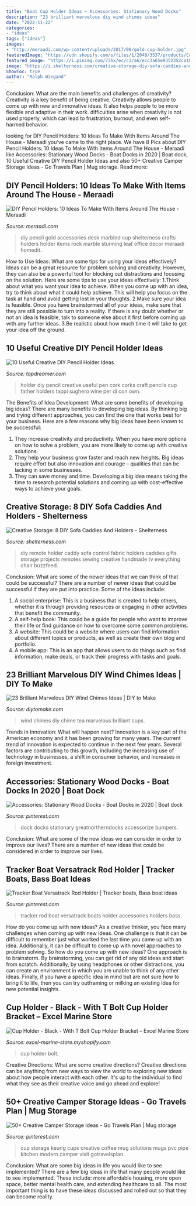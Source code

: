 ```yaml
---
title: "Boat Cup Holder Ideas ~ Accessories: Stationary Wood Docks"
description: "23 brilliant marvelous diy wind chimes ideas"
date: "2022-11-22"
categories:
- "ideas"
tags: ["ideas"]
images:
- "http://meraadi.com/wp-content/uploads/2017/08/gold-cup-holder.jpg"
featuredImage: "https://cdn.shopify.com/s/files/1/2048/3537/products/Cup-Holder-3_1200x1200.jpg?v=1559146280"
featured_image: "https://i.pinimg.com/736x/ec/c3/a6/ecc3a65e9352352ca18b825af1c6a523.jpg"
image: "https://i.shelterness.com/creative-storage-diy-sofa-caddies-and-holders2.jpg"
ShowToc: true
author: "Ralph Wiegand"
---
```



Conclusion: What are the main benefits and challenges of creativity?
Creativity is a key benefit of being creative. Creativity allows people to come up with new and innovative ideas. It also helps people to be more flexible and adaptive in their work. difficulties arise when creativity is not used properly, which can lead to frustration, burnout, and even self- harmed behavior.

	

		
looking for DIY Pencil Holders: 10 Ideas To Make With Items Around The House - Meraadi you've came to the right place. We have 8 Pics about DIY Pencil Holders: 10 Ideas To Make With Items Around The House - Meraadi like Accessories: Stationary Wood Docks - Boat Docks in 2020 | Boat dock, 10 Useful Creative DIY Pencil Holder Ideas and also 50+ Creative Camper Storage Ideas - Go Travels Plan | Mug storage. Read more:
		
    
## DIY Pencil Holders: 10 Ideas To Make With Items Around The House - Meraadi

<img loading=lazy src="http://meraadi.com/wp-content/uploads/2017/08/gold-cup-holder.jpg" onerror="this.onerror=null;this.src='https://tse1.mm.bing.net/th?id=OIP.w-jRy0j0oXxZy9v6gLoDFgHaLH&amp;pid=15.1';" alt="DIY Pencil Holders: 10 Ideas To Make With Items Around The House - Meraadi">

_Source: meraadi.com_

>diy pencil gold accessories desk marbled cup shelterness crafts holders holder items rock marble stunning leaf office decor meraadi homedit. 

	

How to Use Ideas: What are some tips for using your ideas effectively?
Ideas can be a great resource for problem solving and creativity. However, they can also be a powerful tool for blocking out distractions and focusing on the solution. Here are some tips to use your ideas effectively:
1.Think about what you want your idea to achieve. When you come up with an idea, try to think about what it could help achieve. This will help you focus on the task at hand and avoid getting lost in your thoughts.
2.Make sure your idea is feasible. Once you have brainstormed all of your ideas, make sure that they are still possible to turn into a reality. If there is any doubt whether or not an idea is feasible, talk to someone else about it first before coming up with any further ideas.
3.Be realistic about how much time it will take to get your idea off the ground.

    
## 10 Useful Creative DIY Pencil Holder Ideas

<img loading=lazy src="http://www.topdreamer.com/wp-content/uploads/2013/03/DIY-Pencil-Holder-4.jpg" onerror="this.onerror=null;this.src='https://tse4.mm.bing.net/th?id=OIP._9HdfAFQnf8B4ZG41iUlUAHaLD&amp;pid=15.1';" alt="10 Useful Creative DIY Pencil Holder Ideas">

_Source: topdreamer.com_

>holder diy pencil creative useful pen cork corks craft pencils cup father holders tappi sughero wine per di con own. 

	

The Benefits of Idea Development: What are some benefits of developing big ideas?
There are many benefits to developing big ideas. By thinking big and trying different approaches, you can find the one that works best for your business. Here are a few reasons why big ideas have been known to be successful: 
1. They increase creativity and productivity. When you have more options on how to solve a problem, you are more likely to come up with creative solutions. 
2. They help your business grow faster and reach new heights. Big ideas require effort but also innovation and courage – qualities that can be lacking in some businesses. 
3. They can save money and time. Developing a big idea means taking the time to research potential solutions and coming up with cost-effective ways to achieve your goals.

    
## Creative Storage: 8 DIY Sofa Caddies And Holders - Shelterness

<img loading=lazy src="https://i.shelterness.com/creative-storage-diy-sofa-caddies-and-holders2.jpg" onerror="this.onerror=null;this.src='https://tse4.mm.bing.net/th?id=OIP.UWvrLHrQplhh27QTA1SQUgAAAA&amp;pid=15.1';" alt="Creative Storage: 8 DIY Sofa Caddies And Holders - Shelterness">

_Source: shelterness.com_

>diy remote holder caddy sofa control fabric holders caddies gifts storage projects remotes sewing creative handmade tv everything chair buzzfeed. 

	

Conclusion: What are some of the newer ideas that we can think of that could be successful?
There are a number of newer ideas that could be successful if they are put into practice. Some of the ideas include: 
1. A social enterprise: This is a business that is created to help others, whether it is through providing resources or engaging in other activities that benefit the community. 
2. A self-help book: This could be a guide for people who want to improve their life or find guidance on how to overcome some common problems. 
3. A website: This could be a website where users can find information about different topics or products, as well as create their own blog and portfolio. 
4. A mobile app: This is an app that allows users to do things such as find information, make deals, or track their progress with tasks and goals.

    
## 23 Brilliant Marvelous DIY Wind Chimes Ideas | DIY To Make

<img loading=lazy src="http://www.diytomake.com/wp-content/uploads/2016/08/tea-cups-wind-chime.jpg" onerror="this.onerror=null;this.src='https://tse2.mm.bing.net/th?id=OIP.cFTdFuZe7hG_RYRYrAELPgHaJN&amp;pid=15.1';" alt="23 Brilliant Marvelous DIY Wind Chimes Ideas | DIY to Make">

_Source: diytomake.com_

>wind chimes diy chime tea marvelous brilliant cups. 

	

Trends in Innovation: What will happen next?
Innovation is a key part of the American economy and it has been growing for many years. The current trend of innovation is expected to continue in the next few years. Several factors are contributing to this growth, including the increasing use of technology in businesses, a shift in consumer behavior, and increases in foreign investment.

    
## Accessories: Stationary Wood Docks - Boat Docks In 2020 | Boat Dock

<img loading=lazy src="https://i.pinimg.com/736x/b1/ed/0b/b1ed0b54d4a4b50e136815a61745dd08.jpg" onerror="this.onerror=null;this.src='https://tse4.mm.bing.net/th?id=OIP.O3g_-sTrhUYHpx--D3YgtwHaLH&amp;pid=15.1';" alt="Accessories: Stationary Wood Docks - Boat Docks in 2020 | Boat dock">

_Source: pinterest.com_

>dock docks stationary greatnortherndocks accessorize bumpers. 

	

Conclusion: What are some of the new ideas we can consider in order to improve our lives?
There are a number of new ideas that could be considered in order to improve our lives.

    
## Tracker Boat Versatrack Rod Holder | Tracker Boats, Bass Boat Ideas

<img loading=lazy src="https://i.pinimg.com/736x/8a/50/51/8a505125bdd4a38878504938f6ee3c4f.jpg" onerror="this.onerror=null;this.src='https://tse4.mm.bing.net/th?id=OIP.40pBYFlXSlVW50kcNiUzzQHaLG&amp;pid=15.1';" alt="Tracker Boat Versatrack Rod Holder | Tracker boats, Bass boat ideas">

_Source: pinterest.com_

>tracker rod boat versatrack boats holder accessories holders bass. 

	

How do you come up with new ideas?
As a creative thinker, you face many challenges when coming up with new ideas. One challenge is that it can be difficult to remember just what worked the last time you came up with an idea. Additionally, it can be difficult to come up with novel approaches to problem solving.  So how do you come up with new ideas? 
One approach is to brainstorm. By brainstorming, you can get rid of any old ideas and start from scratch. Additionally, by using headphones or other distractions, you can create an environment in which you are unable to think of any other ideas. Finally, if you have a specific idea in mind but are not sure how to bring it to life, then you can try outframing or milking an existing idea for new potential insights.

    
## Cup Holder - Black - With T Bolt Cup Holder Bracket – Excel Marine Store

<img loading=lazy src="https://cdn.shopify.com/s/files/1/2048/3537/products/Cup-Holder-3_1200x1200.jpg?v=1559146280" onerror="this.onerror=null;this.src='https://tse2.mm.bing.net/th?id=OIP.gij7w_jOCrY9je87Ybd7SQHaHa&amp;pid=15.1';" alt="Cup Holder - Black - With T Bolt Cup Holder Bracket – Excel Marine Store">

_Source: excel-marine-store.myshopify.com_

>cup holder bolt. 

	

Creative Directions: What are some creative directions?
Creative directions can be anything from new ways to view the world to exploring new ideas about how people interact with each other. It's up to the individual to find what they see as their creative voice and go ahead and explore!

    
## 50+ Creative Camper Storage Ideas - Go Travels Plan | Mug Storage

<img loading=lazy src="https://i.pinimg.com/736x/ec/c3/a6/ecc3a65e9352352ca18b825af1c6a523.jpg" onerror="this.onerror=null;this.src='https://tse1.mm.bing.net/th?id=OIP.4_-JcCg3rD6EBNwP1QPI7wHaJ3&amp;pid=15.1';" alt="50+ Creative Camper Storage Ideas - Go Travels Plan | Mug storage">

_Source: pinterest.com_

>cup storage keurig cups creative coffee mug solutions mugs pvc pipe kitchen modern camper visit gotravelsplan. 

	

Conclusion: What are some big ideas in life you would like to see implemented?
There are a few big ideas in life that many people would like to see implemented. These include: more affordable housing, more open space, better mental health care, and extending healthcare to all. The most important thing is to have these ideas discussed and rolled out so that they can become reality.

